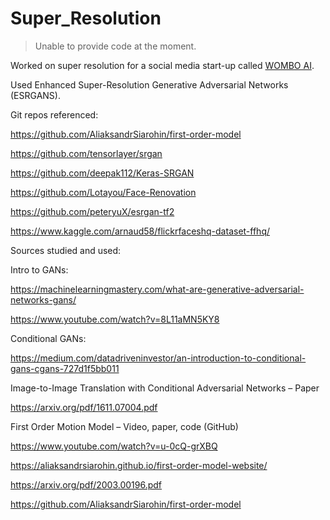 # Super_Resolution

> Unable to provide code at the moment.

Worked on super resolution for a social media start-up called [WOMBO AI](https://www.wombo.ai/).

Used Enhanced Super-Resolution Generative Adversarial Networks (ESRGANS).

Git repos referenced:

https://github.com/AliaksandrSiarohin/first-order-model

https://github.com/tensorlayer/srgan

https://github.com/deepak112/Keras-SRGAN

https://github.com/Lotayou/Face-Renovation

https://github.com/peteryuX/esrgan-tf2

https://www.kaggle.com/arnaud58/flickrfaceshq-dataset-ffhq/

Sources studied and used:

Intro to GANs:

https://machinelearningmastery.com/what-are-generative-adversarial-networks-gans/

https://www.youtube.com/watch?v=8L11aMN5KY8

Conditional GANs:

https://medium.com/datadriveninvestor/an-introduction-to-conditional-gans-cgans-727d1f5bb011

Image-to-Image Translation with Conditional Adversarial Networks – Paper

https://arxiv.org/pdf/1611.07004.pdf

First Order Motion Model – Video, paper, code (GitHub)

https://www.youtube.com/watch?v=u-0cQ-grXBQ

https://aliaksandrsiarohin.github.io/first-order-model-website/

https://arxiv.org/pdf/2003.00196.pdf

https://github.com/AliaksandrSiarohin/first-order-model
